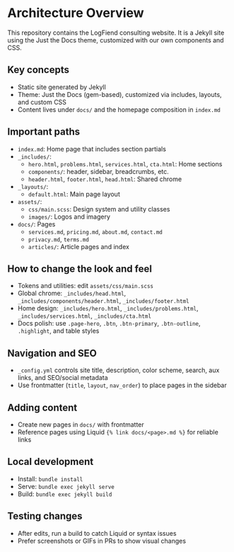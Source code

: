 # Architecture Overview

This repository contains the LogFiend consulting website. It is a Jekyll site using the Just the Docs theme, customized with our own components and CSS.

## Key concepts

- Static site generated by Jekyll
- Theme: Just the Docs (gem-based), customized via includes, layouts, and custom CSS
- Content lives under `docs/` and the homepage composition in `index.md`

## Important paths

- `index.md`: Home page that includes section partials
- `_includes/`:
  - `hero.html`, `problems.html`, `services.html`, `cta.html`: Home sections
  - `components/`: header, sidebar, breadcrumbs, etc.
  - `header.html`, `footer.html`, `head.html`: Shared chrome
- `_layouts/`:
  - `default.html`: Main page layout
- `assets/`:
  - `css/main.scss`: Design system and utility classes
  - `images/`: Logos and imagery
- `docs/`: Pages
  - `services.md`, `pricing.md`, `about.md`, `contact.md`
  - `privacy.md`, `terms.md`
  - `articles/`: Article pages and index

## How to change the look and feel

- Tokens and utilities: edit `assets/css/main.scss`
- Global chrome: `_includes/head.html`, `_includes/components/header.html`, `_includes/footer.html`
- Home design: `_includes/hero.html`, `_includes/problems.html`, `_includes/services.html`, `_includes/cta.html`
- Docs polish: use `.page-hero`, `.btn`, `.btn-primary`, `.btn-outline`, `.highlight`, and table styles

## Navigation and SEO

- `_config.yml` controls site title, description, color scheme, search, aux links, and SEO/social metadata
- Use frontmatter (`title`, `layout`, `nav_order`) to place pages in the sidebar

## Adding content

- Create new pages in `docs/` with frontmatter
- Reference pages using Liquid `{% link docs/<page>.md %}` for reliable links

## Local development

- Install: `bundle install`
- Serve: `bundle exec jekyll serve`
- Build: `bundle exec jekyll build`

## Testing changes

- After edits, run a build to catch Liquid or syntax issues
- Prefer screenshots or GIFs in PRs to show visual changes 